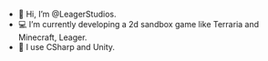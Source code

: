 - 👋 Hi, I’m @LeagerStudios.
- 💻 I’m currently developing a 2d sandbox game like Terraria and Minecraft, Leager.
- 🌱 I use CSharp and Unity.

<!---
LeagerStudios/LeagerStudios is a ✨ special ✨ repository because its `README.md` (this file) appears on your GitHub profile.
You can click the Preview link to take a look at your changes.
--->
